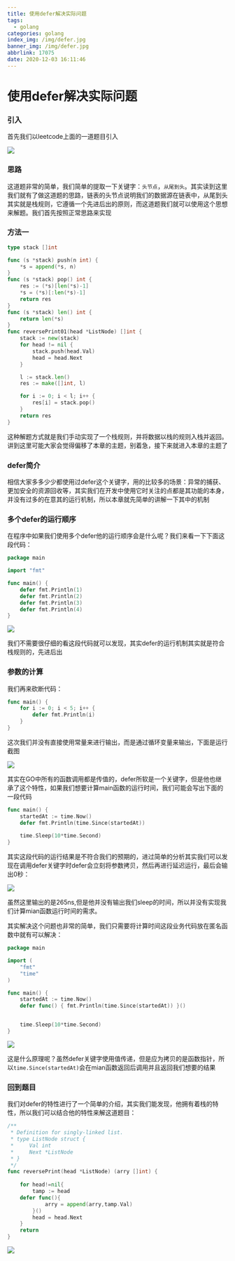 ```yaml
---
title: 使用defer解决实际问题
tags:
  - golang
categories: golang
index_img: /img/defer.jpg
banner_img: /img/defer.jpg
abbrlink: 17075
date: 2020-12-03 16:11:46
---
```


# 使用defer解决实际问题



### 引入

首先我们以leetcode上面的一道题目引入

![](https://gitee.com/coderth/blogimage/raw/master/img/20201203161516.png)

### 思路

这道题非常的简单，我们简单的提取一下关键字：`头节点`，`从尾到头`。其实读到这里我们就有了做这道题的思路，链表的头节点说明我们的数据源在链表中，从尾到头其实就是栈规则，它遵循一个先进后出的原则，而这道题我们就可以使用这个思想来解题。我们首先按照正常思路来实现

### 方法一

```go
type stack []int

func (s *stack) push(n int) {
	*s = append(*s, n)
}
func (s *stack) pop() int {
	res := (*s)[len(*s)-1]
	*s = (*s)[:len(*s)-1]
	return res
}
func (s *stack) len() int {
	return len(*s)
}
func reversePrint01(head *ListNode) []int {
	stack := new(stack)
	for head != nil {
		stack.push(head.Val)
		head = head.Next
	}

	l := stack.len()
	res := make([]int, l)

	for i := 0; i < l; i++ {
		res[i] = stack.pop()
	}
	return res
}

```

 这种解题方式就是我们手动实现了一个栈规则，并将数据以栈的规则入栈并返回。讲到这里可能大家会觉得偏移了本章的主题，别着急，接下来就进入本章的主题了

### defer简介

相信大家多多少少都使用过defer这个关键字，用的比较多的场景：异常的捕获、更加安全的资源回收等，其实我们在开发中使用它时关注的点都是其功能的本身，并没有过多的在意其的运行机制，所以本章就先简单的讲解一下其中的机制



### 多个defer的运行顺序

在程序中如果我们使用多个defer他的运行顺序会是什么呢？我们来看一下下面这段代码：

```go
package main

import "fmt"

func main() {
	defer fmt.Println(1)
	defer fmt.Println(2)
	defer fmt.Println(3)
	defer fmt.Println(4)
}
```

![](https://gitee.com/coderth/blogimage/raw/master/img/20201203163250.png)

我们不需要很仔细的看这段代码就可以发现，其实defer的运行机制其实就是符合栈规则的，先进后出

### 参数的计算

我们再来砍断代码：

```go
func main() {
	for i := 0; i < 5; i++ {
		defer fmt.Println(i)
	}
}
```

这次我们并没有直接使用常量来进行输出，而是通过循环变量来输出，下面是运行截图

![](https://gitee.com/coderth/blogimage/raw/master/img/20201203163744.png)

其实在GO中所有的函数调用都是传值的，defer所软是一个关键字，但是他也继承了这个特性，如果我们想要计算main函数的运行时间，我们可能会写出下面的一段代码

```go
func main() {
	startedAt := time.Now()
	defer fmt.Println(time.Since(startedAt))
	
	time.Sleep(10*time.Second)
}
```

其实这段代码的运行结果是不符合我们的预期的，进过简单的分析其实我们可以发现在调用defer关键字时defer会立刻将参数拷贝，然后再进行延迟运行，最后会输出0秒：

![](https://gitee.com/coderth/blogimage/raw/master/img/20201203164339.png)

虽然这里输出的是265ns,但是他并没有输出我们sleep的时间，所以并没有实现我们计算mian函数运行时间的需求。

其实解决这个问题也非常的简单，我们只需要将计算时间这段业务代码放在匿名函数中就有可以解决：

```go
package main

import (
	"fmt"
	"time"
)

func main() {
	startedAt := time.Now()
	defer func() { fmt.Println(time.Since(startedAt)) }()


	time.Sleep(10*time.Second)
}
```

![](https://gitee.com/coderth/blogimage/raw/master/img/20201203164658.png)

这是什么原理呢？虽然defer关键字使用值传递，但是应为拷贝的是函数指针，所以`time.Since(startedAt)`会在mian函数返回后调用并且返回我们想要的结果

### 回到题目

我们对defer的特性进行了一个简单的介绍，其实我们能发现，他拥有着栈的特性，所以我们可以结合他的特性来解这道题目：

```go
/**
 * Definition for singly-linked list.
 * type ListNode struct {
 *     Val int
 *     Next *ListNode
 * }
 */
func reversePrint(head *ListNode) (arry []int) {
    
    for head!=nil{
        tamp := head
    defer func(){
            arry = append(arry,tamp.Val)
        }()
        head = head.Next
    }
    return 
}
```

![](https://gitee.com/coderth/blogimage/raw/master/img/20201203165232.png)